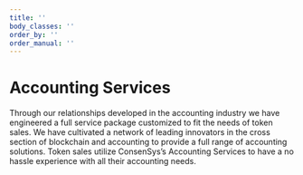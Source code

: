 ```yaml
---
title: ''
body_classes: ''
order_by: ''
order_manual: ''
---
```


# Accounting Services
Through our relationships developed in the accounting industry we have engineered a full service package customized to fit the needs of token sales. We have cultivated a network of leading innovators in the cross section of blockchain and accounting to provide a full range of accounting solutions. Token sales utilize ConsenSys’s Accounting Services to have a no hassle experience with all their accounting needs.

